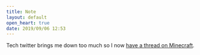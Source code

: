```yaml
---
title: Note
layout: default
open_heart: true
date: 2019/09/06 12:53
---
```


Tech twitter brings me down too much so I now [have a thread on Minecraft](https://mobile.twitter.com/muanchiou/status/1168354794337120256).
